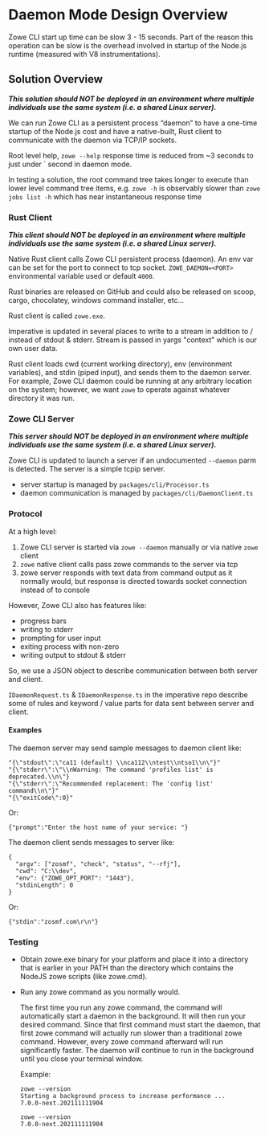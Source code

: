 # Daemon Mode Design Overview

Zowe CLI start up time can be slow 3 - 15 seconds.  Part of the reason this operation can be slow is the overhead involved in startup of the Node.js runtime (measured with V8 instrumentations).

## Solution Overview

***This solution should NOT be deployed in an environment where multiple individuals use the same system (i.e. a shared Linux server).***

We can run Zowe CLI as a persistent process “daemon” to have a one-time startup of the Node.js cost and have a native-built, Rust client to communicate with the daemon via TCP/IP sockets.

Root level help, `zowe --help` response time is reduced from ~3 seconds to just under ` second in daemon mode.

In testing a solution, the root command tree takes longer to execute than lower level command tree items, e.g. `zowe -h` is observably slower than `zowe jobs list -h` which has near instantaneous response time

### Rust Client

***This client should NOT be deployed in an environment where multiple individuals use the same system (i.e. a shared Linux server).***

Native Rust client calls Zowe CLI persistent process (daemon).  An env var can be set for the port to connect to tcp socket.  `ZOWE_DAEMON=<PORT>` environmental variable used or default `4000`.

Rust binaries are released on GitHub and could also be released on scoop, cargo, chocolatey, windows command installer, etc...

Rust client is called `zowe.exe`.

Imperative is updated in several places to write to a stream in addition to / instead of stdout & stderr.  Stream is passed in yargs "context" which is our own user data.

Rust client loads cwd (current working directory), env (environment variables), and stdin (piped input), and sends them to the daemon server.  For example, Zowe CLI daemon could be running at any arbitrary location on the system; however, we want `zowe` to operate against whatever directory it was run.

### Zowe CLI Server

***This server should NOT be deployed in an environment where multiple individuals use the same system (i.e. a shared Linux server).***

Zowe CLI is updated to launch a server if an undocumented `--daemon` parm is detected.  The server is a simple tcpip server.

- server startup is managed by `packages/cli/Processor.ts`
- daemon communication is managed by `packages/cli/DaemonClient.ts`

### Protocol

At a high level:

1. Zowe CLI server is started via `zowe --daemon` manually or via native `zowe` client
2. `zowe` native client calls pass zowe commands to the server via tcp
3. zowe server responds with text data from command output as it normally would, but response is directed towards socket connection instead of to console

However, Zowe CLI also has features like:

- progress bars
- writing to stderr
- prompting for user input
- exiting process with non-zero
- writing output to stdout & stderr

So, we use a JSON object to describe communication between both server and client.

`IDaemonRequest.ts` & `IDaemonResponse.ts` in the imperative repo describe some of rules and keyword / value parts for data sent between server and client.

#### Examples

The daemon server may send sample messages to daemon client like:
```
"{\"stdout\":\"ca11 (default) \\nca112\\ntest\\ntso1\\n\"}"
"{\"stderr\":\"\\nWarning: The command 'profiles list' is deprecated.\\n\"}
"{\"stderr\":\"Recommended replacement: The 'config list' command\\n\"}"
"{\"exitCode\":0}"
```

Or:
```
{"prompt":"Enter the host name of your service: "}
```

The daemon client sends messages to server like:
```
{
  "argv": ["zosmf", "check", "status", "--rfj"],
  "cwd": "C:\\dev",
  "env": {"ZOWE_OPT_PORT": "1443"},
  "stdinLength": 0
}
```

Or:
```
{"stdin":"zosmf.com\r\n"}
```

### Testing

- Obtain zowe.exe binary for your platform and place it into a directory that is earlier in your PATH than the directory which contains the NodeJS zowe scripts (like zowe.cmd).

- Run any zowe command as you normally would.

  The first time you run any zowe command, the command will automatically start a daemon in the background. It will then run your desired command. Since that first command must start the daemon, that first zowe command will actually run slower than a traditional zowe command. However, every zowe command afterward will run significantly faster. The daemon will continue to run in the background until you close your terminal window.

  Example:

  ```text
  zowe --version
  Starting a background process to increase performance ...
  7.0.0-next.202111111904
  
  zowe --version
  7.0.0-next.202111111904
  ```

